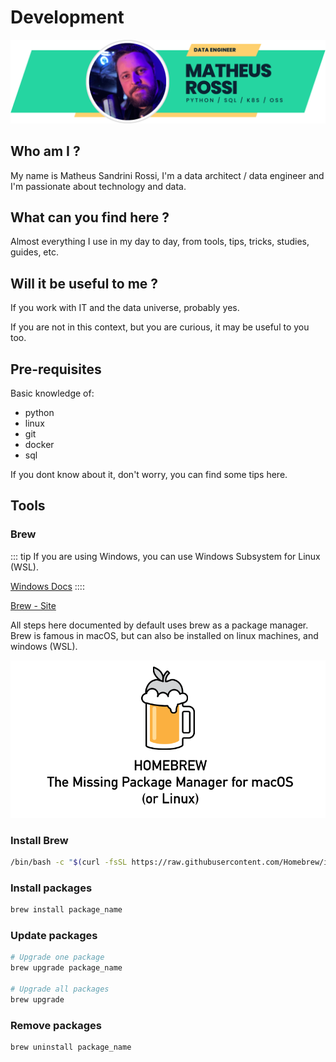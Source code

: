 # Development
![me-logo](vite-logo.png)

## Who am I ?

My name is Matheus Sandrini Rossi, I'm a data architect / data engineer and I'm passionate about technology and data.

## What can you find here ?

Almost everything I use in my day to day, from tools, tips, tricks, studies, guides, etc.

## Will it be useful to me ?

If you work with IT and the data universe, probably yes.

If you are not in this context, but you are curious, it may be useful to you too.

## Pre-requisites

Basic knowledge of:
- python
- linux
- git
- docker
- sql

If you dont know about it, don't worry, you can find some tips here.

## Tools

### Brew

::: tip
If you are using Windows, you can use Windows Subsystem for Linux (WSL).

[Windows Docs](https://learn.microsoft.com/pt-br/windows/wsl/install)
::::

[Brew - Site](https://brew.sh/)

All steps here documented by default uses brew as a package manager.
Brew is famous in macOS, but can also be installed on linux machines, and windows (WSL).

![HomeBrew](./brew.png)

### Install Brew
```bash
/bin/bash -c "$(curl -fsSL https://raw.githubusercontent.com/Homebrew/install/HEAD/install.sh)"
```

### Install packages
```bash
brew install package_name
```

### Update packages
```bash
# Upgrade one package
brew upgrade package_name

# Upgrade all packages
brew upgrade
```

### Remove packages
```bash
brew uninstall package_name
```